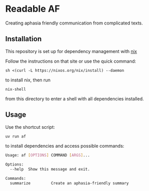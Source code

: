 # Readable AF

Creating aphasia friendly communication from complicated texts.

## Installation

This repository is set up for dependency management with [nix](https://nixos.org/)

Follow the instructions on that site or use the quick command:

```shell
sh <(curl -L https://nixos.org/nix/install) --daemon
```
to install nix, then run

```
nix-shell
```

from this directory to enter a shell with all dependencies installed.

## Usage

Use the shortcut script:

```bash
uv run af
```

to install dependencies and access possible commands:

```bash
Usage: af [OPTIONS] COMMAND [ARGS]...

Options:
  --help  Show this message and exit.

Commands:
  summarize         Create an aphasia-friendly summary
```
